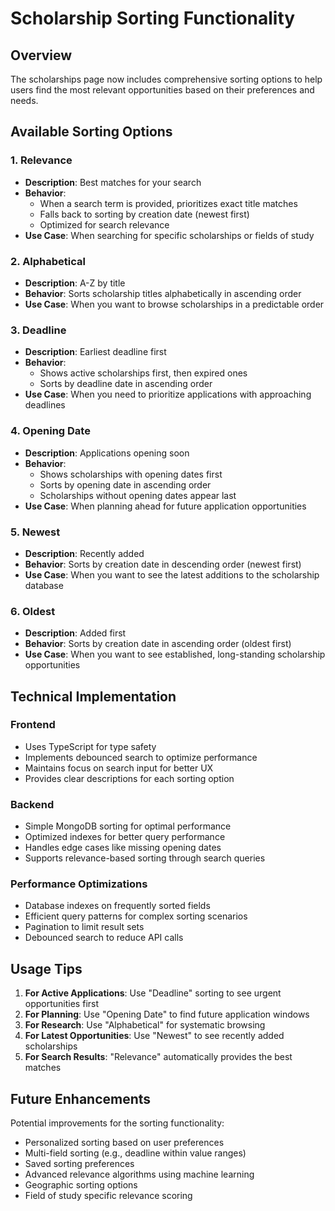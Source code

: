 # Scholarship Sorting Functionality

## Overview
The scholarships page now includes comprehensive sorting options to help users find the most relevant opportunities based on their preferences and needs.

## Available Sorting Options

### 1. Relevance
- **Description**: Best matches for your search
- **Behavior**: 
  - When a search term is provided, prioritizes exact title matches
  - Falls back to sorting by creation date (newest first)
  - Optimized for search relevance
- **Use Case**: When searching for specific scholarships or fields of study

### 2. Alphabetical
- **Description**: A-Z by title
- **Behavior**: Sorts scholarship titles alphabetically in ascending order
- **Use Case**: When you want to browse scholarships in a predictable order

### 3. Deadline
- **Description**: Earliest deadline first
- **Behavior**: 
  - Shows active scholarships first, then expired ones
  - Sorts by deadline date in ascending order
- **Use Case**: When you need to prioritize applications with approaching deadlines

### 4. Opening Date
- **Description**: Applications opening soon
- **Behavior**: 
  - Shows scholarships with opening dates first
  - Sorts by opening date in ascending order
  - Scholarships without opening dates appear last
- **Use Case**: When planning ahead for future application opportunities

### 5. Newest
- **Description**: Recently added
- **Behavior**: Sorts by creation date in descending order (newest first)
- **Use Case**: When you want to see the latest additions to the scholarship database

### 6. Oldest
- **Description**: Added first
- **Behavior**: Sorts by creation date in ascending order (oldest first)
- **Use Case**: When you want to see established, long-standing scholarship opportunities

## Technical Implementation

### Frontend
- Uses TypeScript for type safety
- Implements debounced search to optimize performance
- Maintains focus on search input for better UX
- Provides clear descriptions for each sorting option

### Backend
- Simple MongoDB sorting for optimal performance
- Optimized indexes for better query performance
- Handles edge cases like missing opening dates
- Supports relevance-based sorting through search queries

### Performance Optimizations
- Database indexes on frequently sorted fields
- Efficient query patterns for complex sorting scenarios
- Pagination to limit result sets
- Debounced search to reduce API calls

## Usage Tips

1. **For Active Applications**: Use "Deadline" sorting to see urgent opportunities first
2. **For Planning**: Use "Opening Date" to find future application windows
3. **For Research**: Use "Alphabetical" for systematic browsing
4. **For Latest Opportunities**: Use "Newest" to see recently added scholarships
5. **For Search Results**: "Relevance" automatically provides the best matches

## Future Enhancements

Potential improvements for the sorting functionality:
- Personalized sorting based on user preferences
- Multi-field sorting (e.g., deadline within value ranges)
- Saved sorting preferences
- Advanced relevance algorithms using machine learning
- Geographic sorting options
- Field of study specific relevance scoring 